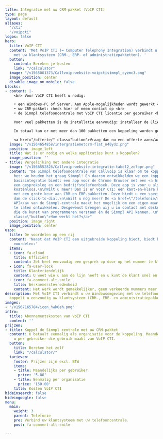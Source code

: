 ```yaml
---
title: Integratie met uw CRM-pakket (VoIP CTI)
type: page
layout: default
aliases: 
  "/cti"
  "/voipcti"
logos: false
hero:
  title: VoIP CTI
  content: 'Met VoIP CTI (= Computer Telephony Integration) verbindt u de Simmpl telefooncentrale
    met uw klantsysteem (CRM-, ERP- of administratiepakketten). '
  button:
    content: Bereken je kosten
    link: "/calculator"
  image: "/v1565001373/Callvoip-website-voipctisimmpl_cyzmc3.png"
  image_position: center
  disable_image_on_mobile: false
blocks:
- content: |-
    <br> Voor VoIP CTI heeft u nodig:

    • een Windows-PC of Server. Aan Apple-mogelijkheden wordt gewerkt <br>
    • uw CRM-pakket: check hier of neem contact op <br>
    • de Simmpl telefooncentrale met VoIP CTI licentie per gebruiker <br>

    Voor veel pakketten is de installatie eenvoudig: installeer de Client software per gebruiker en gebruik de CRM Configurator om de koppeling tot stand te brengen.

    In totaal kan er met meer dan 100 pakketten een koppeling worden gemaakt! Benieuwd of de telefooncentrale gekoppeld kan worden met uw pakket?

    <a href="/offerte/" class="button">Vraag dan nu een offerte aan</a>
  image: "/v1564654858/intergratiemetcrm-flat_n40ydz.png"
  position: image_left
  title: Wat is er nodig en welke applicaties kunt u koppelen?
  image_position: ''
- title: Vergelijking met andere integratie
  image: "/v1566552826/Callvoip-website-integratie-tabel2_zc7opr.png"
  content: "De Simmpl telefooncentrale van Callvoip is klaar om te koppelen!\nU weet
    het: we houden het graag Simmpl! En daarom ontwikkelden we een koppeling die een
    basisintegratie biedt: een app voor de Chrome Browser met een <a href=\"/telefonie/clicktodial/\">Click-to-Dial</a>,
    een gesprekslog en een bedrijfstelefoonboek. Deze app is voor u als Simmpl klant
    kostenloos.\n\nWilt u meer? Dan is er VoIP CTI: een kant-en-klare koppelingsmogelijkheid
    met een grote keur aan CRM en ERP-pakketten. Deze biedt u een specifiekere koppeling
    dan de click-to-dial.\n\nWilt u nóg meer? De <a href=\"/telefonie/realtime-api/\">Realtime
    API</a> van de Simmpl-centrale maakt het mogelijk om een eigen maatwerkkoppeling
    te laten ontwikkelen. Desgewenst brengen wij u in contact met deskundige programmeurs
    die de kunst van programmeren verstaan én de Simmpl API kennen. \n\n<a href=\"/ondersteuning/integraties/voip-cti-handleiding/\"
    class=\"button\">Hoe werkt het?</a>"
  position: image_right
  image_position: center
usps:
  title: De voordelen op een rij
  content: 'Naast dat VoIP CTI een uitgebreide koppeling biedt, biedt het ook de volgende
    voordelen:'
  items:
  - icon: fa-cloud
    title: Efficiënt
    content: Zet heel eenvoudig een gesprek op door op het nummer te klikken.
  - icon: fa-user-lock
    title: Klantvriendelijk
    content: U weet wie u aan de lijn heeft en u kunt de klant snel en efficiënt helpen.
  - icon: fa-comment-alt-smile
    title: Werknemerstevredenheid
    content: Het werk wordt gemakkelijker, geen verkeerde nummers meer!
description: Met VoIP CTI verbindt u uw Windowsomgeving met uw telefoonsysteem. Zo
  koppelt u eenvoudig uw klantsysteem (CRM-, ERP- en administratiepakketten).
images:
- "/v1567165784/icon_hwk0eh.png"
intro:
  title: Abonnementskosten van VoIP CTI
  content: ''
prijzen:
- title: Koppel de Simmpl centrale met uw CRM-pakket
  content: U betaalt eenmalig als organisatie voor de koppeling. Maandelijks betaalt
    u per gebruiker die gebruik maakt van VoIP CTI.
  button:
    title: Bereken het zelf
    link: "/calculator/"
  tarieven:
    footer: Prijzen zijn excl. BTW
    items:
    - title: Maandelijks per gebruiker
      price: '5.00'
    - title: Eenmalig per organisatie
      price: '150.00'
    title: Kosten VoIP CTI
hideinsearch: false
hideingoogle: false
menu:
  main:
    weight: 3
    parent: Telefonie
    pre: Verbind uw klantsysteem met uw telefooncentrale.
    post: fa-comment-alt-smile

---
```

